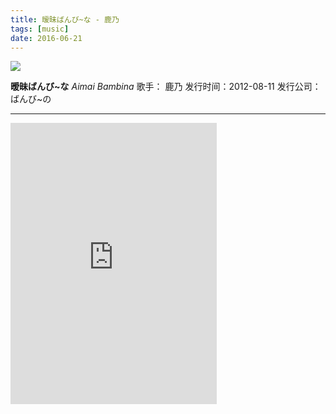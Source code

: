 ```yaml
---
title: 暧昧ばんび~な - 鹿乃
tags: [music]
date: 2016-06-21
---
```


![](http://p3.music.126.net/el98CuInVKeFUPsQKAovPg==/874111744105990.jpg?param=90y90)

**暧昧ばんび~な**
_Aimai Bambina_
歌手： 鹿乃
发行时间：2012-08-11
发行公司： ばんび~の

<!--more-->

------------------------------------------------------------------------------------------------

<iframe frameborder="no" border="0" marginwidth="0" marginheight="0" width=330 height=450 src="http://music.163.com/outchain/player?type=1&id=2083669&auto=1&height=430"></iframe>